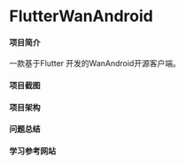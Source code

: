 # FlutterWanAndroid

#### 项目简介
一款基于Flutter 开发的WanAndroid开源客户端。
#### 项目截图
#### 项目架构
#### 问题总结
#### 学习参考网站 
